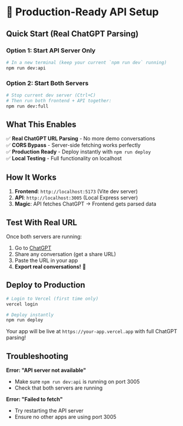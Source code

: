 # 🚀 Production-Ready API Setup

## Quick Start (Real ChatGPT Parsing)

### Option 1: Start API Server Only
```bash
# In a new terminal (keep your current `npm run dev` running)
npm run dev:api
```

### Option 2: Start Both Servers
```bash
# Stop current dev server (Ctrl+C)
# Then run both frontend + API together:
npm run dev:full
```

## What This Enables

✅ **Real ChatGPT URL Parsing** - No more demo conversations  
✅ **CORS Bypass** - Server-side fetching works perfectly  
✅ **Production Ready** - Deploy instantly with `npm run deploy`  
✅ **Local Testing** - Full functionality on localhost  

## How It Works

1. **Frontend**: `http://localhost:5173` (Vite dev server)
2. **API**: `http://localhost:3005` (Local Express server)
3. **Magic**: API fetches ChatGPT → Frontend gets parsed data

## Test With Real URL

Once both servers are running:

1. Go to [ChatGPT](https://chatgpt.com)
2. Share any conversation (get a share URL)
3. Paste the URL in your app
4. **Export real conversations!** 🎉

## Deploy to Production

```bash
# Login to Vercel (first time only)
vercel login

# Deploy instantly
npm run deploy
```

Your app will be live at `https://your-app.vercel.app` with full ChatGPT parsing!

## Troubleshooting

**Error: "API server not available"**
- Make sure `npm run dev:api` is running on port 3005
- Check that both servers are running

**Error: "Failed to fetch"**  
- Try restarting the API server
- Ensure no other apps are using port 3005 